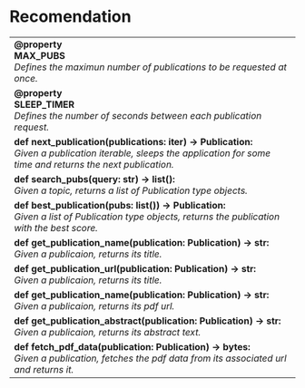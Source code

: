 # Recomendation

<table>
  <tr>
    <td>
      <div style="font-weight: bold;">@property <br> MAX_PUBS</div>
      <div style="font-style: italic;">Defines the maximun number of publications to be requested at once.</div>
    </td>
  </tr>
  <tr>
    <td>
      <div style="font-weight: bold;">@property <br> SLEEP_TIMER</div>
      <div style="font-style: italic;">Defines the number of seconds between each publication request.</div>
    </td>
  </tr>
  <tr>
    <td>
      <div style="font-weight: bold;">def next_publication(publications: iter) &rarr; Publication:</div>
      <div style="font-style: italic;">Given a publication iterable, sleeps the application for some time and returns the next publication.</div>
    </td>
  </tr>
  <tr>
    <td>
      <div style="font-weight: bold;">def search_pubs(query: str) &rarr; list():</div>
      <div style="font-style: italic;">Given a topic, returns a list of Publication type objects.</div>
    </td>
  </tr>
  <tr>
    <td>
      <div style="font-weight: bold;">def best_publication(pubs: list()) &rarr; Publication:</div>
      <div style="font-style: italic;">Given a list of Publication type objects, returns the publication with the best score.</div>
    </td>
  </tr>
  <tr>
    <td>
      <div style="font-weight: bold;">def get_publication_name(publication: Publication) &rarr; str:</div>
      <div style="font-style: italic;">Given a publicaion, returns its title.</div>
    </td>
  </tr>
    <td>
      <div style="font-weight: bold;">def get_publication_url(publication: Publication) &rarr; str:</div>
      <div style="font-style: italic;">Given a publicaion, returns its title.</div>
    </td>
  </tr>
    <td>
      <div style="font-weight: bold;">def get_publication_name(publication: Publication) &rarr; str:</div>
      <div style="font-style: italic;">Given a publicaion, returns its pdf url.</div>
    </td>
  </tr>
  </tr>
    <td>
      <div style="font-weight: bold;">def get_publication_abstract(publication: Publication) &rarr; str:</div>
      <div style="font-style: italic;">Given a publicaion, returns its abstract text.</div>
    </td>
  </tr>
  </tr>
    <td>
      <div style="font-weight: bold;">def fetch_pdf_data(publication: Publication) &rarr; bytes:</div>
      <div style="font-style: italic;">Given a publication, fetches the pdf data from its associated url and returns it.</div>
    </td>
  </tr>
</table>
